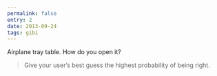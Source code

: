 ```yaml
---
permalink: false
entry: 2
date: 2013-09-24
tags: gibi
---
```


Airplane tray table. How do you open it?

>Give your user’s best guess the highest probability of being right.